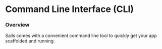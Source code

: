 # Command Line Interface (CLI)

### Overview
Sails comes with a convenient command line tool to quickly get your app scaffolded and running.




<docmeta name="displayName" value="Command Line Interface">
<docmeta name="stabilityIndex" value="3">

